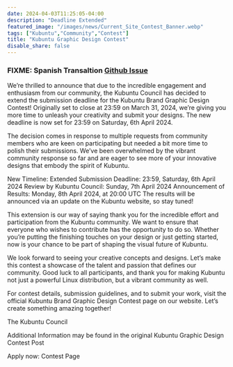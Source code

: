 ```yaml
---
date: 2024-04-03T11:25:05-04:00
description: "Deadline Extended"
featured_image: "/images/news/Current_Site_Contest_Banner.webp"
tags: ["Kubuntu","Community","Contest"]
title: "Kubuntu Graphic Design Contest"
disable_share: false
---
```


### FIXME: Spanish Transaltion [Github Issue](/link)

We’re thrilled to announce that due to the incredible engagement and enthusiasm from our community, the Kubuntu Council has decided to extend the submission deadline for the Kubuntu Brand Graphic Design Contest! Originally set to close at 23:59 on March 31, 2024, we’re giving you more time to unleash your creativity and submit your designs. The new deadline is now set for 23:59 on Saturday, 6th April 2024.

The decision comes in response to multiple requests from community members who are keen on participating but needed a bit more time to polish their submissions. We’ve been overwhelmed by the vibrant community response so far and are eager to see more of your innovative designs that embody the spirit of Kubuntu.

New Timeline:
Extended Submission Deadline: 23:59, Saturday, 6th April 2024
Review by Kubuntu Council: Sunday, 7th April 2024
Announcement of Results: Monday, 8th April 2024, at 20:00 UTC
The results will be announced via an update on the Kubuntu website, so stay tuned!

This extension is our way of saying thank you for the incredible effort and participation from the Kubuntu community. We want to ensure that everyone who wishes to contribute has the opportunity to do so. Whether you’re putting the finishing touches on your design or just getting started, now is your chance to be part of shaping the visual future of Kubuntu.

We look forward to seeing your creative concepts and designs. Let’s make this contest a showcase of the talent and passion that defines our community. Good luck to all participants, and thank you for making Kubuntu not just a powerful Linux distribution, but a vibrant community as well.

For contest details, submission guidelines, and to submit your work, visit the official Kubuntu Brand Graphic Design Contest page on our website. Let’s create something amazing together!

The Kubuntu Council

Additional Information may be found in the original Kubuntu Graphic Design Contest Post

Apply now: Contest Page